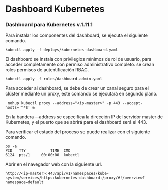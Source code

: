 # Dashboard Kubernetes

### Dashboard para Kubernetes v.1.11.1

Para  instalar los componentes del dashboard, se ejecuta el siguiente comando.

```
kubectl apply -f deploys/kubernetes-dashboard.yaml
```

El dashboard se instala con privilegios mínimos de rol de usuario, para acceder completamente con permiso administrativo completo. se crean roles permisos de autentificación RBAC.

```
kubectl apply -f roles/dashboard-admin.yaml
```

Para acceder al dashboard, se debe de crear un canal seguro para el clúster mediante un proxy, este comando se ejecutará en segundo plano.  
```
 nohup kubectl proxy --address="<ip-master>" -p 443 --accept-hosts='^*$' &
```
En la bandera --address se especifica la dirección IP del servidor master de Kubernetes, y el puerto que se abrirá para el dashboard será el 443. 

Para verificar el estado del proceso se puede realizar con el siguiente comando. 
```
ps -a 
PID   TTY           TIME  CMD 
6124  pts/1     00:00:00  kubectl 
```

Abrir en el navegador web con la siguiente url.
``` 
http://<ip-master>:443/api/v1/namespaces/kube-system/services/https:kubernetes-dashboard:/proxy/#!/overview?namespace=default
```
